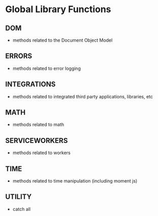 # Global Library Functions
## DOM
  - methods related to the Document Object Model
## ERRORS
  - methods related to error logging
## INTEGRATIONS
  - methods related to integrated third party applications, libraries, etc
## MATH
  - methods related to math
## SERVICEWORKERS
  - methods related to workers
## TIME
  - methods related to time manipulation (including moment js)
## UTILITY
  - catch all
